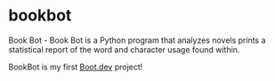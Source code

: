 # bookbot

Book Bot - Book Bot is a Python program that analyzes novels prints a statistical report of the word and character usage found within.

BookBot is my first [Boot.dev](https://www.boot.dev) project!
